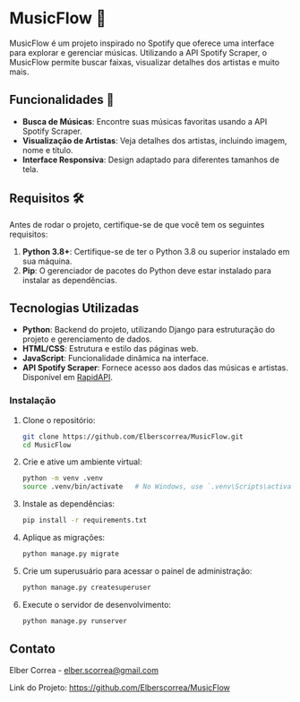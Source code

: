 # MusicFlow 🎵

MusicFlow é um projeto inspirado no Spotify que oferece uma interface para explorar e gerenciar músicas. Utilizando a API Spotify Scraper, o MusicFlow permite buscar faixas, visualizar detalhes dos artistas e muito mais.

## Funcionalidades 🚀

- **Busca de Músicas**: Encontre suas músicas favoritas usando a API Spotify Scraper.
- **Visualização de Artistas**: Veja detalhes dos artistas, incluindo imagem, nome e título.
- **Interface Responsiva**: Design adaptado para diferentes tamanhos de tela.

## Requisitos 🛠️

Antes de rodar o projeto, certifique-se de que você tem os seguintes requisitos:

1. **Python 3.8+**: Certifique-se de ter o Python 3.8 ou superior instalado em sua máquina.
2. **Pip**: O gerenciador de pacotes do Python deve estar instalado para instalar as dependências.

## Tecnologias Utilizadas

- **Python**: Backend do projeto, utilizando Django para estruturação do projeto e gerenciamento de dados.
- **HTML/CSS**: Estrutura e estilo das páginas web.
- **JavaScript**: Funcionalidade dinâmica na interface.
- **API Spotify Scraper**: Fornece acesso aos dados das músicas e artistas. Disponível em [RapidAPI](https://rapidapi.com).

### Instalação

1. Clone o repositório:

   ```sh
   git clone https://github.com/Elberscorrea/MusicFlow.git
   cd MusicFlow
   
2. Crie e ative um ambiente virtual:

   ```sh
   python -m venv .venv
   source .venv/bin/activate   # No Windows, use `.venv\Scripts\activate`

3. Instale as dependências:

   ```sh
   pip install -r requirements.txt

4. Aplique as migrações:

   ```sh
   python manage.py migrate

5. Crie um superusuário para acessar o painel de administração:

   ```sh
   python manage.py createsuperuser

6. Execute o servidor de desenvolvimento:

   ```sh
   python manage.py runserver


## Contato

Elber Correa - elber.scorrea@gmail.com

Link do Projeto: https://github.com/Elberscorrea/MusicFlow


